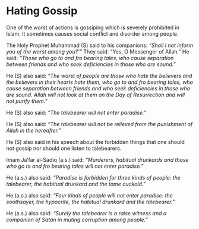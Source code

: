 Hating Gossip
=============

One of the worst of actions is gossiping which is severely prohibited in
Islam. It sometimes causes social conflict and disorder among people.

The Holy Prophet Muhammad (S) said to his companions: *“Shall I not
inform you of the worst among you?’”* They said: “Yes, O Messenger of
Allah.” He said: *“Those who go to and fro bearing tales, who cause
separation between friends and who seek deficiencies in those who are
sound.”*

He (S) also said: *“The worst of people are those who hate the believers
and the believers in their hearts hate them, who go to and fro bearing
tales, who cause separation between friends and who seek deficiencies in
those who are sound. Allah will not look at them on the Day of
Resurrection and will not purify them.”*

He (S) also said: *“The talebearer will not enter paradise.”*

He (S) also said: *“The talebearer will not be relieved from the
punishment of Allah in the hereafter.”*

He (S) also said in his speech about the forbidden things that one
should not gossip nor should one listen to talebearers.

Imam Ja’far al-Sadiq (a.s.) said: *“Murderers, habitual drunkards and
those who go to and fro bearing tales will not enter paradise.”*

He (a.s.) also said: *“Paradise is forbidden for three kinds of people:
the talebearer, the habitual drunkard and the tame cuckold.”*

He (a.s.) also said: *“Four kinds of people will not enter paradise: the
soothsayer, the hypocrite, the habitual drunkard and the talebearer.”*

He (a.s.) also said: *“Surely the talebearer is a raise witness and a
companion of Satan in muting corruption among people.”*


